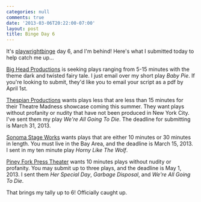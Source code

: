 ```yaml
---
categories: null
comments: true
date: '2013-03-06T20:22:00-07:00'
layout: post
title: Binge Day 6
---
```


It's [playwrightbinge](http://groups.yahoo.com/group/playwrightbinge/) day 6, and I'm behind! Here's what I submitted today to help catch me up...

[Big Head Productions](http://obsidianartspace.org/big-head-productions.html) is seeking plays ranging from 5-15 minutes with the theme dark and twisted fairy tale. I just email over my short play *Baby Pie*. If you're looking to submit, they'd like you to email your script as a pdf by April 1st.

[Thespian Productions](http://www.thespianproduction.com/submissions.htm) wants plays less that are less than 15 minutes for their Theatre Madness showcase coming this summer. They want plays without profanity or nudity that have not been produced in New York City. I've sent them my play *We're All Going To Die*. The deadline for submitting is March 31, 2013.

[Sonoma Stage Works](http://www.sonomastageworks.org/playfest.html) wants plays that are either 10 minutes or 30 minutes in length. You must live in the Bay Area, and the deadline is March 15, 2013. I sent in my ten minute play *Horny Like The Wolf*.

[Piney Fork Press Theater](http://pineyforkpress.com/) wants 10 minutes plays without nudity or profanity. You may submit up to three plays, and the deadline is May 1, 2013. I sent them *Her Special Day*, *Garbage Disposal*, and *We're All Going To Die*.

That brings my tally up to 6! Officially caught up.